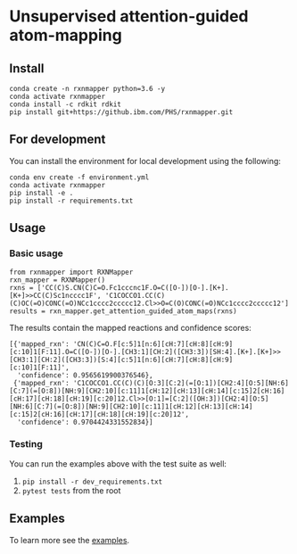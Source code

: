 # Unsupervised attention-guided atom-mapping

## Install

```console
conda create -n rxnmapper python=3.6 -y
conda activate rxnmapper
conda install -c rdkit rdkit
pip install git+https://github.ibm.com/PHS/rxnmapper.git
```

## For development
You can install the environment for local development using the following:

```console
conda env create -f environment.yml
conda activate rxnmapper
pip install -e .
pip install -r requirements.txt
```

## Usage

### Basic usage

```
from rxnmapper import RXNMapper
rxn_mapper = RXNMapper()
rxns = ['CC(C)S.CN(C)C=O.Fc1cccnc1F.O=C([O-])[O-].[K+].[K+]>>CC(C)Sc1ncccc1F', 'C1COCCO1.CC(C)(C)OC(=O)CONC(=O)NCc1cccc2ccccc12.Cl>>O=C(O)CONC(=O)NCc1cccc2ccccc12']
results = rxn_mapper.get_attention_guided_atom_maps(rxns)
```
The results contain the mapped reactions and confidence scores:
```
[{'mapped_rxn': 'CN(C)C=O.F[c:5]1[n:6][cH:7][cH:8][cH:9][c:10]1[F:11].O=C([O-])[O-].[CH3:1][CH:2]([CH3:3])[SH:4].[K+].[K+]>>[CH3:1][CH:2]([CH3:3])[S:4][c:5]1[n:6][cH:7][cH:8][cH:9][c:10]1[F:11]',
  'confidence': 0.9565619900376546},
 {'mapped_rxn': 'C1COCCO1.CC(C)(C)[O:3][C:2](=[O:1])[CH2:4][O:5][NH:6][C:7](=[O:8])[NH:9][CH2:10][c:11]1[cH:12][cH:13][cH:14][c:15]2[cH:16][cH:17][cH:18][cH:19][c:20]12.Cl>>[O:1]=[C:2]([OH:3])[CH2:4][O:5][NH:6][C:7](=[O:8])[NH:9][CH2:10][c:11]1[cH:12][cH:13][cH:14][c:15]2[cH:16][cH:17][cH:18][cH:19][c:20]12',
  'confidence': 0.9704424331552834}]
```

### Testing

You can run the examples above with the test suite as well:

1. `pip install -r dev_requirements.txt` 
2. `pytest tests` from the root 

## Examples

To learn more see the [examples](./examples).

